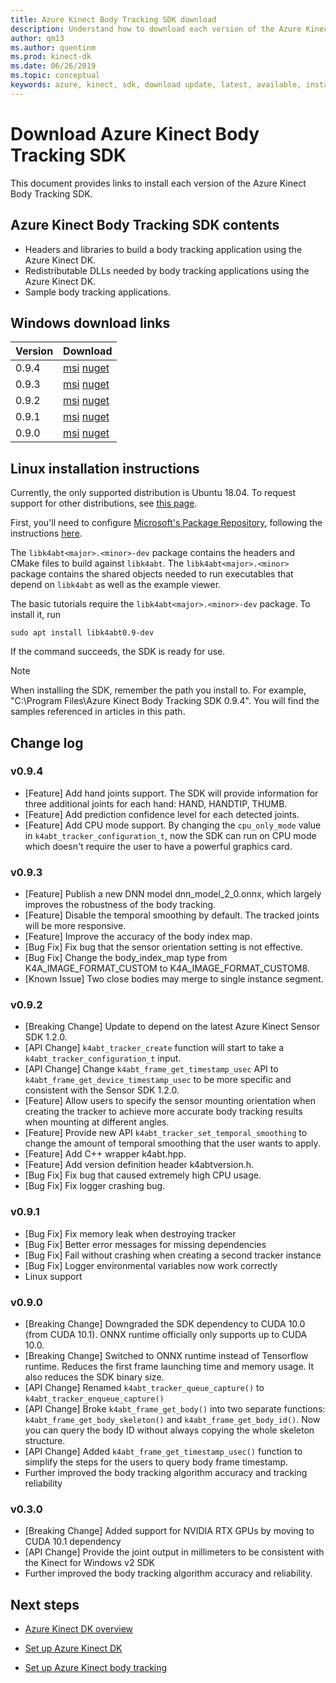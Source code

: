 ```yaml
---
title: Azure Kinect Body Tracking SDK download
description: Understand how to download each version of the Azure Kinect Sensor SDK on Windows or Linux.
author: qm13
ms.author: quentinm
ms.prod: kinect-dk
ms.date: 06/26/2019
ms.topic: conceptual
keywords: azure, kinect, sdk, download update, latest, available, install, body, tracking
---
```


# Download Azure Kinect Body Tracking SDK

This document provides links to install each version of the Azure Kinect Body Tracking SDK.

## Azure Kinect Body Tracking SDK contents

- Headers and libraries to build a body tracking application using the Azure Kinect DK.
- Redistributable DLLs needed by body tracking applications using the Azure Kinect DK.
- Sample body tracking applications.

## Windows download links

Version       | Download
--------------|----------
0.9.4 | [msi](https://www.microsoft.com/en-us/download/details.aspx?id=100415) [nuget](https://www.nuget.org/packages/Microsoft.Azure.Kinect.BodyTracking/0.9.4)
0.9.3 | [msi](https://www.microsoft.com/en-us/download/details.aspx?id=100307) [nuget](https://www.nuget.org/packages/Microsoft.Azure.Kinect.BodyTracking/0.9.3)
0.9.2 | [msi](https://www.microsoft.com/en-us/download/details.aspx?id=100128) [nuget](https://www.nuget.org/packages/Microsoft.Azure.Kinect.BodyTracking/0.9.2)
0.9.1 | [msi](https://www.microsoft.com/en-us/download/details.aspx?id=100063) [nuget](https://www.nuget.org/packages/Microsoft.Azure.Kinect.BodyTracking/0.9.1)
0.9.0 | [msi](https://www.microsoft.com/en-us/download/details.aspx?id=58402) [nuget](https://www.nuget.org/packages/Microsoft.Azure.Kinect.BodyTracking/0.9.0)

## Linux installation instructions

Currently, the only supported distribution is Ubuntu 18.04. To request support for other distributions, see [this page](https://aka.ms/azurekinectfeedback).

First, you'll need to configure [Microsoft's Package Repository](https://packages.microsoft.com/), following the instructions [here](https://docs.microsoft.com/windows-server/administration/linux-package-repository-for-microsoft-software).

The `libk4abt<major>.<minor>-dev` package contains the headers and CMake files to build against `libk4abt`.
The `libk4abt<major>.<minor>` package contains the shared objects needed to run executables that depend on `libk4abt` as well as the example viewer.

The basic tutorials require the `libk4abt<major>.<minor>-dev` package. To install it, run

`sudo apt install libk4abt0.9-dev`

If the command succeeds, the SDK is ready for use.

> [!NOTE]
> When installing the SDK, remember the path you install to. For example, "C:\Program Files\Azure Kinect Body Tracking SDK 0.9.4". You will find the samples referenced in articles in this path.

## Change log

### v0.9.4
* [Feature] Add hand joints support. The SDK will provide information for three additional joints for each hand: HAND, HANDTIP, THUMB.
* [Feature] Add prediction confidence level for each detected joints.
* [Feature] Add CPU mode support. By changing the `cpu_only_mode` value in `k4abt_tracker_configuration_t`, now the SDK can run on CPU mode which doesn't require the user to have a powerful graphics card.

### v0.9.3
* [Feature] Publish a new DNN model dnn_model_2_0.onnx, which largely improves the robustness of the body tracking.
* [Feature] Disable the temporal smoothing by default. The tracked joints will be more responsive.
* [Feature] Improve the accuracy of the body index map.
* [Bug Fix] Fix bug that the sensor orientation setting is not effective.
* [Bug Fix] Change the body_index_map type from K4A_IMAGE_FORMAT_CUSTOM to K4A_IMAGE_FORMAT_CUSTOM8.
* [Known Issue] Two close bodies may merge to single instance segment.

### v0.9.2
* [Breaking Change] Update to depend on the latest Azure Kinect Sensor SDK 1.2.0.
* [API Change] `k4abt_tracker_create` function will start to take a `k4abt_tracker_configuration_t` input. 
* [API Change] Change `k4abt_frame_get_timestamp_usec` API to `k4abt_frame_get_device_timestamp_usec` to be more specific and consistent with the Sensor SDK 1.2.0.
* [Feature] Allow users to specify the sensor mounting orientation when creating the tracker to achieve more accurate body tracking results when mounting at different angles.
* [Feature] Provide new API `k4abt_tracker_set_temporal_smoothing` to change the amount of temporal smoothing that the user wants to apply.
* [Feature] Add C++ wrapper k4abt.hpp.
* [Feature] Add version definition header k4abtversion.h.
* [Bug Fix] Fix bug that caused extremely high CPU usage.
* [Bug Fix] Fix logger crashing bug.

### v0.9.1
* [Bug Fix] Fix memory leak when destroying tracker
* [Bug Fix] Better error messages for missing dependencies
* [Bug Fix] Fail without crashing when creating a second tracker instance
* [Bug Fix] Logger environmental variables now work correctly
* Linux support

### v0.9.0

* [Breaking Change] Downgraded the SDK dependency to CUDA 10.0 (from CUDA 10.1). ONNX runtime officially only supports up to CUDA 10.0.
* [Breaking Change] Switched to ONNX runtime instead of Tensorflow runtime. Reduces the first frame launching time and memory usage. It also reduces the SDK binary size.
* [API Change] Renamed `k4abt_tracker_queue_capture()` to `k4abt_tracker_enqueue_capture()`
* [API Change] Broke `k4abt_frame_get_body()` into two separate functions: `k4abt_frame_get_body_skeleton()` and `k4abt_frame_get_body_id()`. Now you can query the body ID without always copying the whole skeleton structure.
* [API Change] Added  `k4abt_frame_get_timestamp_usec()` function to simplify the steps for the users to query body frame timestamp.
* Further improved the body tracking algorithm accuracy and tracking reliability

### v0.3.0

* [Breaking Change] Added support for NVIDIA RTX GPUs by moving to CUDA 10.1 dependency
* [API Change] Provide the joint output in millimeters to be consistent with the Kinect for Windows v2 SDK
* Further improved the body tracking algorithm accuracy and reliability.

## Next steps

- [Azure Kinect DK overview](about-azure-kinect-dk.md)

- [Set up Azure Kinect DK](set-up-azure-kinect-dk.md)

- [Set up Azure Kinect body tracking](body-sdk-setup.md)
